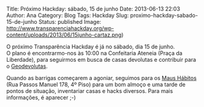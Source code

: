 Title: Próximo Hackday: sábado, 15 de junho
Date: 2013-06-13 22:03
Author: Ana
Category: Blog
Tags: Hackday
Slug: proximo-hackday-sabado-15-de-junho
Status: published
Image: http://www.transparenciahackday.org/wp-content/uploads/2013/06/15junho-cartaz.png)

O próximo Transparência Hackday é já no sábado, dia 15 de junho.  
O plano é encontrarmo-nos às 10:00 na Confeitaria Ateneia (Praça da Liberdade), para seguirmos em busca de casas devolutas e contribuir para o [Geodevolutas](http://geovolutas.org "Geodevolutas, mapeando o património esquecido de Portugal").

Quando as barrigas começarem a agoniar, seguimos para os [Maus Hábitos](http://maushabitos.com "Maus Hábitos, espaço de intervenção cultural") (Rua Passos Manuel 178, 4º Piso) para um bom almoço e uma tarde de pontos de situação, inventariar casas e hacks diversos. Para mais informações, é aparecer ;-)

